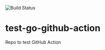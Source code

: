 ![Build Status](https://github.com/fred78290/test-go-github-action/actions/workflows/ci.yml/badge.svg)

# test-go-github-action
Repo to test GitHub Action
